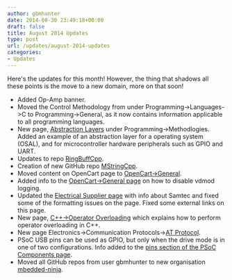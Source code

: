 ```yaml
---
author: gbmhunter
date: 2014-08-30 23:49:18+00:00
draft: false
title: August 2014 Updates
type: post
url: /updates/august-2014-updates
categories:
- Updates
---
```


Here's the updates for this month! However, the thing that shadows all these points is the move to a new domain, more on that soon!

* Added Op-Amp banner.
* Moved the Control Methodology from under Programming->Languages->C to Programming->General, as it now contains information applicable to all programming languages.
* New page, [Abstraction Layers](/programming/methodologies/abstraction-layers) under Programming->Methodlogies. Added an example of an abstraction layer for a operating system (OSAL), and for microcontroller hardware peripherals such as GPIO and UART.
* Updates to repo [RingBuffCpp](https://github.com/gbmhunter/RingBuffCpp).
* Creation of new GitHub repo [MStringCpp](https://github.com/gbmhunter/MStringCpp).
* Moved content on OpenCart page to [OpenCart->General](/programming/website-design/opencart/general).
* Added info to the [OpenCart->General page](/programming/website-design/opencart/general) on how to disable vdmod logging.
* Updated the [Electrical Supplier page](/electronics/general/electrical-suppliers) with info about Samtec and fixed some of the formatting issues on the page. Fixed some external links on this page.
* New page, [C++->Operator Overloading](/programming/languages/c-plus-plus/operator-overloading) which explains how to perform operator overloading in C++.
* New page Electronics->Communication Protocols->[AT Protocol](/electronics/circuit-design/communication-protocols/at-protocol).
* PSoC USB pins can be used as GPIO, but only when the drive mode is in one of two configurations. Info added to the [pins section of the PSoC Components page](http://cladlab.com/programming/microcontrollers/psoc/components#pins).
* Moved all GitHub repos from user gbmhunter to new organisation [mbedded-ninja](https://github.com/gbmhunter).
